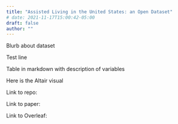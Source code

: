 ```yaml
---
title: "Assisted Living in the United States: an Open Dataset"
# date: 2021-11-17T15:00:42-05:00
draft: false
author: ""
---
```


Blurb about dataset 

Test line

Table in markdown with description of variables

Here is the Altair visual

Link to repo:

Link to paper: 

Link to Overleaf: 